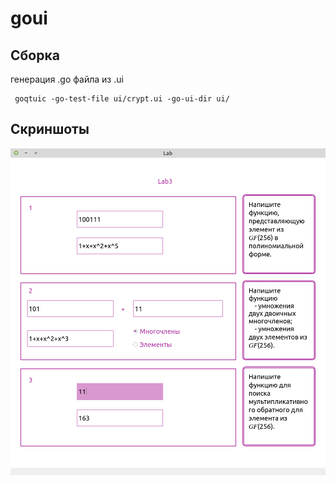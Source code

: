 # goui
## Сборка
генерация .go файла из .ui
```shell script
 goqtuic -go-test-file ui/crypt.ui -go-ui-dir ui/
```

## Скриншоты

![Lab3](https://github.com/elizarpif/goui/blob/develop/screenshots/lab3.png)